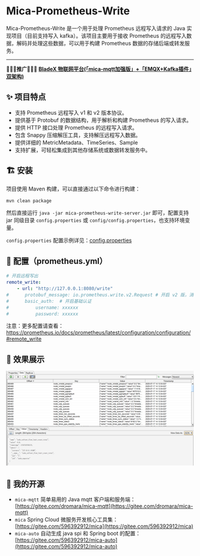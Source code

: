 # Mica-Prometheus-Write

Mica-Prometheus-Write 是一个用于处理 Prometheus 远程写入请求的 Java 实现项目（目前支持写入 kafka）。该项目主要用于接收 Prometheus 的远程写入数据，解码并处理这些数据，可以用于构建 Prometheus 数据的存储后端或转发服务。

---

🎉🎉🎉**推广**🎉🎉🎉 [**BladeX 物联网平台(「mica-mqtt加强版」+「EMQX+Kafka插件」双架构)**](https://iot.bladex.cn?from=mica-mqtt)

## ✨ 项目特点

- 支持 Prometheus 远程写入 v1 和 v2 版本协议。
- 提供基于 Protobuf 的数据结构，用于解析和构建 Prometheus 的写入请求。
- 提供 HTTP 接口处理 Prometheus 的远程写入请求。
- 包含 Snappy 压缩解压工具，支持解压远程写入数据。
- 提供详细的 MetricMetadata、TimeSeries、Sample
- 支持扩展，可轻松集成到其他存储系统或数据转发服务中。

## 🏗 安装

项目使用 Maven 构建，可以直接通过以下命令进行构建：

```bash
mvn clean package
```

然后直接运行 `java -jar mica-prometheus-write-server.jar` 即可，配置支持 jar 同级目录 `config.properties` 或 `config/config.properties`，也支持环境变量。

`config.properties` 配置示例详见：[config.properties](mica-prometheus-write-server/src/test/resources/config.properties)

## 🔧 配置（prometheus.yml）

```yml
# 开启远程写出
remote_write:
    - url: "http://127.0.0.1:8080/write"
#      protobuf_message: io.prometheus.write.v2.Request # 开启 v2 版，消息更加紧凑，默认：prometheus.WriteRequest v1版
#      basic_auth:  # 开启基础认证
#          username: xxxxxx
#          password: xxxxxx
```

注意：更多配置请查看：https://prometheus.io/docs/prometheus/latest/configuration/configuration/#remote_write

## 🎨 效果展示

![kafka](docs/image/kafka.png)

## 🍻 我的开源
- `mica-mqtt` 简单易用的 Java mqtt 客户端和服务端：[https://gitee.com/dromara/mica-mqtt](https://gitee.com/dromara/mica-mqtt)
- `mica` Spring Cloud 微服务开发核心工具集：[https://gitee.com/596392912/mica](https://gitee.com/596392912/mica)
- `mica-auto` 自动生成 java spi 和 Spring boot 的配置：[https://gitee.com/596392912/mica-auto](https://gitee.com/596392912/mica-auto)
